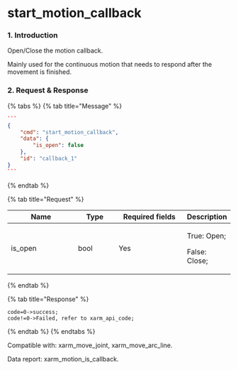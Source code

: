 # start\_motion\_callback

### 1. Introduction

Open/Close the motion callback.

Mainly used for the continuous motion that needs to respond after the movement is finished.

### 2. Request & Response

{% tabs %}
{% tab title="Message" %}
````json
```
{
    "cmd": "start_motion_callback",
    "data": {
        "is_open": false
    },
    "id": "callback_1"
}
```
````
{% endtab %}

{% tab title="Request" %}
<table data-full-width="true"><thead><tr><th width="142">Name</th><th width="79">Type</th><th width="144">Required fields</th><th>Description</th></tr></thead><tbody><tr><td>is_open</td><td>bool</td><td>Yes</td><td><p>True: Open;</p><p>False: Close;</p></td></tr></tbody></table>
{% endtab %}

{% tab title="Response" %}
```
code=0->success;
code!=0->Failed, refer to xarm_api_code;
```
{% endtab %}
{% endtabs %}

Compatible with: xarm\_move\_joint, xarm\_move\_arc\_line.

Data report: xarm\_motion\_is\_callback.


